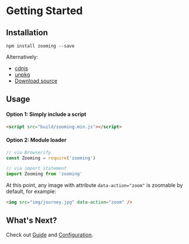 # Getting Started

## Installation

```
npm install zooming --save
```

Alternatively:

- [cdnjs](https://cdnjs.com/libraries/zooming)
- [unpkg](https://unpkg.com/zooming)
- [Download source](https://github.com/kingdido999/zooming/releases)

## Usage

#### Option 1: Simply include a script

```html
<script src="build/zooming.min.js"></script>
```

#### Option 2: Module loader

```javascript
// via Browserify
const Zooming = require('zooming')

// via import statement
import Zooming from 'zooming'
```

At this point, any image with attribute `data-action="zoom"` is zoomable by default, for example:

```html
<img src="img/journey.jpg" data-action="zoom" />
```

## What's Next?

Check out [Guide](/guide) and [Configuration](/configuration).